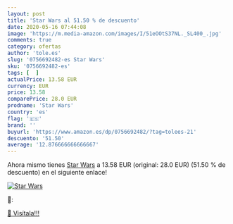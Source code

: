 ```yaml
---
layout: post
title: 'Star Wars al 51.50 % de descuento'
date: 2020-05-16 07:44:08
image: 'https://m.media-amazon.com/images/I/51eOOtS37NL._SL400_.jpg'
comments: true
category: ofertas
author: 'tole.es'
slug: '0756692482-es Star Wars'
sku: '0756692482-es'
tags: [  ]
actualPrice: 13.58 EUR
currency: EUR
price: 13.58
comparePrice: 28.0 EUR
prodname: 'Star Wars'
country: 'es'
flag: '🇪🇸'
brand: ''
buyurl: 'https://www.amazon.es/dp/0756692482/?tag=tolees-21'
descuento: '51.50'
average: '12.876666666666667'
---
```


Ahora mismo tienes [Star Wars](https://www.amazon.es/dp/0756692482/?tag=tolees-21) a 13.58 EUR (original: 28.0 EUR) (51.50 %  de descuento) en el siguiente enlace!

[![Star Wars](https://m.media-amazon.com/images/I/51eOOtS37NL._SL400_.jpg)](https://www.amazon.es/dp/0756692482/?tag=tolees-21)

🔎:


[🛒 Visítala!!!](https://www.amazon.es/dp/0756692482/?tag=tolees-21)
